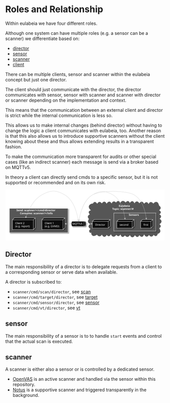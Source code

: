 # Roles and Relationship

Within eulabeia we have four different roles.

Although one system can have multiple roles (e.g. a sensor can be a scanner) we differentiate based on:

- [director](#director)
- [sensor](#sensor)
- [scanner](#scanner)
- [client](#client)

There can be multiple clients, sensor and scanner within the eulabeia concept but just one director.

The client should just communicate with the director, the director communicates with sensor, sensor with scanner and scanner with director or scanner depending on the implementation and context.

This means that the communication between an external client and director is strict while the internal communication is less so.

This allows us to make internal changes (behind director) without having to change the logic a client communicates with eulabeia, too. Another reason is that this also allows us to introduce supportive scanners without the client knowing about these and thus allows extending results in a transparent fashion.

To make the communication more transparent for audits or other special cases (like an indirect scanner) each message is send via a broker based on MQTTv5.

In theory a client can directly send cmds to a specific sensor, but it is not supported or recommended and on its own risk.
<!---
render with: plantuml -tsvg roles-and-relationship.md
@startuml relationship
skinparam monochrome reverse
skinparam cloud {
    BackgroundColor darkgrey
}
skinparam rectangle {
    BackgroundColor darkgrey
}
rectangle "Send: scanner/+/cmd/director\nConsume: scanner/+/info" as c{
    node "Client 1 \n (e.g. GVMD)" as c1
    node "Client 2 \n (e.g. report)" as c2
}
    queue "MQTTv5" as q1 
cloud "Eulabeia\nTopic: scanner/#" as e {
    node "Director" as d
    rectangle "Sensors" as s {
        node "first" as s1
        node "second" as s2
    }
}
c1 <-> q1
c2 <-> q1
q1 <-> d
q1 <-> s1
q1 <-> s2
@enduml
-->

![relationship](./relationship.svg)

## Director

The main responsibility of a director is to delegate requests from a client to a corresponding sensor or serve data when available.

A director is subscribed to:

- `scanner/cmd/scan/director`, see [scan](../message_example#scan)
- `scanner/cmd/target/director`, see [target](../message_example#target)
- `scanner/cmd/sensor/director`, see [sensor](../message_example#sensor)
- `scanner/cmd/vt/director`, see [vt](../message_example#vt)

## sensor

The main responsibility of a sensor is to to handle `start` events and control that the actual scan is executed.

## scanner

A scanner is either also a sensor or is controlled by a dedicated sensor.

- [OpenVAS](https://github.com/greenbone/openvas-scanner/) is an active scanner and handled via the sensor within this repository.
- [Notus](https://github.com/greenbone/notus-scanner/) is a supportive scanner and triggered transparently in the background.
